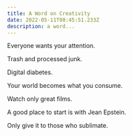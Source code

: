 ```yaml
---
title: A Word on Creativity
date: 2022-05-11T08:45:51.233Z
description: a word...
---
```

Everyone wants your attention.

Trash and processed junk.

Digital diabetes.

Your world becomes what you consume.

Watch only great films.

A good place to start is with Jean Epstein.

Only give it to those who sublimate.